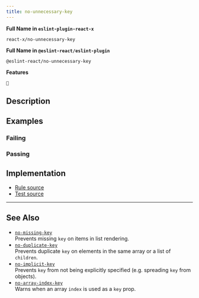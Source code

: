 ```yaml
---
title: no-unnecessary-key
---
```


**Full Name in `eslint-plugin-react-x`**

```plain copy
react-x/no-unnecessary-key
```

**Full Name in `@eslint-react/eslint-plugin`**

```plain copy
@eslint-react/no-unnecessary-key
```

**Features**

`🧪`

## Description

## Examples

### Failing

### Passing

## Implementation

- [Rule source](https://github.com/Rel1cx/eslint-react/tree/main/packages/plugins/eslint-plugin-react-x/src/rules/no-unnecessary-key.ts)
- [Test source](https://github.com/Rel1cx/eslint-react/tree/main/packages/plugins/eslint-plugin-react-x/src/rules/no-unnecessary-key.spec.ts)

---

## See Also

- [`no-missing-key`](./no-missing-key)\
  Prevents missing `key` on items in list rendering.
- [`no-duplicate-key`](./no-duplicate-key)\
  Prevents duplicate `key` on elements in the same array or a list of `children`.
- [`no-implicit-key`](./no-implicit-key)\
  Prevents `key` from not being explicitly specified (e.g. spreading `key` from objects).
- [`no-array-index-key`](./no-array-index-key)\
  Warns when an array `index` is used as a `key` prop.
